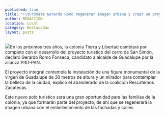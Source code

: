 ```yaml
---
published: true
title: "•\tPromete Gerardo Romo regenerar imagen urbana y crear un proyecto turístico religioso en colonia Tierra y Libertad"
author: REDACCION
location: Local
category: Destacadas
layout: posts
---
```


![](http://i.imgur.com/6rFibOPm.jpg)En los próximos tres años, la colonia Tierra y Libertad cambiará por completo con el desarrollo del proyecto turístico del cerro de San Simón, declaró Gerardo Romo Fonseca, candidato a alcalde de Guadalupe por la alianza PRD-PAN.

El proyecto integral contempla la instalación de una figura monumental de la virgen de Guadalupe de 30 metros de altura y un mirador para contemplar la belleza de la ciudad, explicó el abanderado de la coalición Rescatemos Zacatecas.

Este nuevo polo turístico será una gran oportunidad para las familias de la colonia, ya que formarán parte del proyecto, de ahí que se regenerará la imagen urbana con el embellecimiento de las fachadas y calles.

